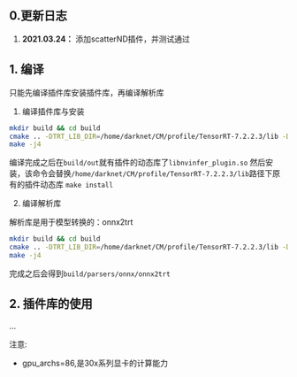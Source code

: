 ## 0.更新日志
1. **2021.03.24：** 添加scatterND插件，并测试通过


## 1. 编译
只能先编译插件库安装插件库，再编译解析库
1. 编译插件库与安装
```bash
mkdir build && cd build
cmake .. -DTRT_LIB_DIR=/home/darknet/CM/profile/TensorRT-7.2.2.3/lib -DTRT_OUT_DIR=`pwd`/out -DGPU_ARCHS=86 -DBUILD_PLUGINS=ON -DBUILD_PARSERS=OFF -DBUILD_SAMPLES=OFF
make -j4
```
编译完成之后在`build/out`就有插件的动态库了`libnvinfer_plugin.so`
然后安装，该命令会替换`/home/darknet/CM/profile/TensorRT-7.2.2.3/lib`路径下原有的插件动态库
`make install`

2. 编译解析库

解析库是用于模型转换的：onnx2trt
```bash
mkdir build && cd build
cmake .. -DTRT_LIB_DIR=/home/darknet/CM/profile/TensorRT-7.2.2.3/lib -DTRT_OUT_DIR=`pwd`/out -DGPU_ARCHS=86 -DBUILD_PLUGINS=OFF -DBUILD_PARSERS=ON -DBUILD_SAMPLES=OFF
make -j4
```
完成之后会得到`build/parsers/onnx/onnx2trt`


## 2. 插件库的使用
...

注意:
- gpu_archs=86,是30x系列显卡的计算能力